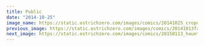 ```yaml
---
title: Public
date: "2014-10-25"
image_name: https://static.ostrichzero.com/images/comics/20141025_cropdusting.png
previous_image: https://static.ostrichzero.com/images/comics/20141013facefool_website.png
next_image: https://static.ostrichzero.com/images/comics/20150113_haunted.png
---
```

